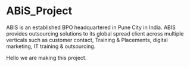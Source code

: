 # ABiS_Project
ABIS is an established BPO headquartered in Pune City in India. ABIS provides outsourcing solutions to its global spread client across multiple verticals such as customer contact, Training &amp; Placements, digital marketing, IT training &amp; outsourcing.

Hello we are making this project.